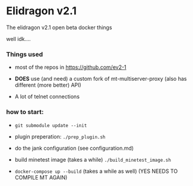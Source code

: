# Elidragon v2.1

The elidragon v2.1 open beta docker things

well idk....

### Things used

- most of the repos in https://github.com/ev2-1

- **DOES** use (and need) a custom fork of mt-multiserver-proxy (also has different (more better) API)

- A lot of telnet connections

### how to start:

- `git submodule update --init`

- plugin preperation: `./prep_plugin.sh`

- do the jank configuration (see configuration.md)

- build minetest image (takes a while) `./build_minetest_image.sh`

- `docker-compose up --build` (takes a while as well) (YES NEEDS TO COMPILE MT AGAIN)
